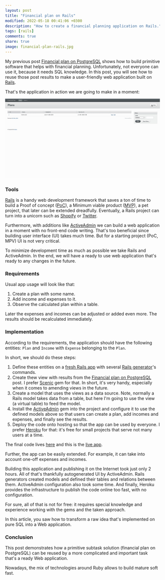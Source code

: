 ```yaml
---
layout: post
title: "Financial plan on Rails"
modified: 2022-05-18 00:41:06 +0300
description: "How to create a financial planning application on Rails."
tags: [rails]
comments: true
share: true
image: financial-plan-rails.jpg
---
```


My previous post [Financial plan on PostgreSQL](/financial-plan-on-postgresql/) shows how to
build primitive software that helps with financial planning. Unfortunately, not everyone can use it,
because it needs SQL knowledge. In this post, you will see how to reuse those post results to
make a user-friendly web application built on [Rails](https://rubyonrails.org/).

That's the application in action we are going to make in a moment:

![Financial plan ActiveAdmin](/images/financial-plan-rails.gif)

### Tools

[Rails](https://rubyonrails.org/) is a handy web development framework that saves a ton of time to build
a Proof of concept ([PoC](https://en.wikipedia.org/wiki/Proof_of_concept)),
a Minimum viable product ([MVP](https://en.wikipedia.org/wiki/Minimum_viable_product)), a pet project,
that later can be extended dreadfully. Eventually, a Rails project can turn into a unicorn such as [Shopify](https://www.shopify.com/) or [Twitter](https://twitter.com/).

Furthermore, with additions like [ActiveAdmin](https://activeadmin.info/) we can build a web application in a moment with no front-end code writing.
That's too beneficial since building user interface (UI) takes much time. But for a starting project (PoC, MPV) UI is not very critical.

To minimize development time as much as possible we take Rails and ActiveAdmin. In the end, we will have a ready to use web application that's ready to any changes in the future.

### Requirements

Usual app usage will look like that:
1. Create a plan with some name.
2. Add income and expenses to it.
3. Observe the calculated plan within a table.

Later the expenses and incomes can be adjusted or added even more. The results should be recalculated immediately.

### Implementation

According to the requirements, the application should have the following entities: `Plan` and `Income` with `Expense` belonging to the `Plan`.

In short, we should do these steps:

1. Define these entities on a [fresh Rails app](https://guides.rubyonrails.org/getting_started.html#creating-the-blog-application) with several [Rails generator](https://guides.rubyonrails.org/command_line.html#bin-rails-generate)'s commands.
1. Create thew view with results from the [Financial plan on PostgreSQL](/financial-plan-on-postgresql/) post. I prefer [Scenic](https://github.com/scenic-views/scenic) gem for that. In short, it's very handy, especially when it comes to amending views in the future.
1. Create a model that uses the views as a data source. Note, normally a Rails model takes data from a table, but here I'm going to use the view (a virtual table) to feed the model.
1. Install the [ActiveAdmin](https://activeadmin.info/0-installation.html) gem into the project and configure it to use the defined models above so that users can create a plan, add incomes and expenses, and finally see the results.
1. Deploy the code onto hosting so that the app can be used by everyone. I prefer [Heroku](https://heroku.com/) for that: it's free for small projects that serve not many users at a time.

The final code lives [here](https://github.com/widefix/financial-plan) and this is the [live app](https://dry-wave-47133.herokuapp.com/).

Further, the app can be easily extended. For example, it can take into account one-off expenses and incomes.

Building this application and publishing it on the Internet took just only 2 hours.
All of that's thankfully autogenerated UI by ActiveAdmin. Rails generators created models and defined their tables and relations between them.
ActiveAdmin configuration also took some time. And finally, Heroku provides the infrastructure to publish the code online too fast, with no configuration.

For sure, all of that is not for free: it requires special knowledge and experience working with the gems and the taken approach.

In this article, you saw how to transform a raw idea that's implemented on pure SQL into a Web application.


### Conclusion

This post demonstrates how a primitive subtask solution (financial plan on PostgreSQL) can be reused
by a more complicated and important task that's a ready Web application.

Nowadays, the mix of technologies around Ruby allows to build mature soft fast.
